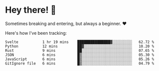 # Hey there! 👋
Sometimes breaking and entering, but always a beginner. ❤️

Here's how I've been tracking:
<!--START_SECTION:waka-->

```text
Svelte           1 hr 19 mins    ███████████████▓░░░░░░░░░   62.72 %
Python           12 mins         ██▓░░░░░░░░░░░░░░░░░░░░░░   10.20 %
Rust             9 mins          ██░░░░░░░░░░░░░░░░░░░░░░░   07.65 %
JSON             6 mins          █▒░░░░░░░░░░░░░░░░░░░░░░░   05.30 %
JavaScript       6 mins          █▒░░░░░░░░░░░░░░░░░░░░░░░   05.26 %
GitIgnore file   6 mins          █▒░░░░░░░░░░░░░░░░░░░░░░░   04.79 %
```

<!--END_SECTION:waka-->
